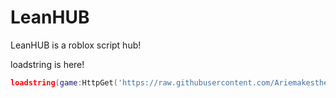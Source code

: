# LeanHUB
LeanHUB is a roblox script hub!

loadstring is here!
```lua
loadstring(game:HttpGet('https://raw.githubusercontent.com/Ariemakesthebest/LeanHUB/master/Init.lua'))()
```
